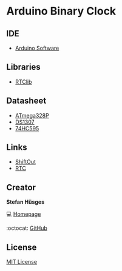 Arduino Binary Clock
====================

## IDE

* [Arduino Software][3]

## Libraries

* [RTClib][4] 

## Datasheet

* [ATmega328P][5] 
* [DS1307][6]
* [74HC595][7]

## Links

* [ShiftOut][8]
* [RTC][9]

## Creator

**Stefan Hüsges**

:computer: [Homepage][1]

:octocat: [GitHub][2]

## License

[MIT License](LICENSE)

[1]: http://www.mpcx.net
[2]: https://github.com/tronsha
[3]: https://www.arduino.cc/en/Main/Software
[4]: https://github.com/adafruit/RTClib
[5]: http://www.atmel.com/Images/Atmel-8271-8-bit-AVR-Microcontroller-ATmega48A-48PA-88A-88PA-168A-168PA-328-328P_datasheet_Summary.pdf
[6]: http://datasheets.maxim-ic.com/en/ds/DS1307.pdf
[7]: http://www.ti.com/lit/ds/symlink/sn74hc595.pdf
[8]: https://www.arduino.cc/en/Tutorial/ShiftOut
[9]: https://learn.adafruit.com/ds1307-real-time-clock-breakout-board-kit/overview
